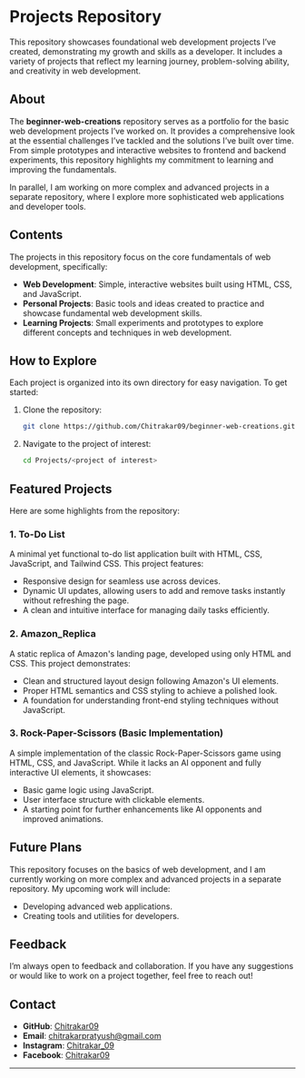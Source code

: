 # Projects Repository  

This repository showcases foundational web development projects I’ve created, demonstrating my growth and skills as a developer. It includes a variety of projects that reflect my learning journey, problem-solving ability, and creativity in web development.  

## About  

The **beginner-web-creations** repository serves as a portfolio for the basic web development projects I’ve worked on. It provides a comprehensive look at the essential challenges I’ve tackled and the solutions I’ve built over time. From simple prototypes and interactive websites to frontend and backend experiments, this repository highlights my commitment to learning and improving the fundamentals.  

In parallel, I am working on more complex and advanced projects in a separate repository, where I explore more sophisticated web applications and developer tools.  

## Contents  

The projects in this repository focus on the core fundamentals of web development, specifically:

- **Web Development**: Simple, interactive websites built using HTML, CSS, and JavaScript.
- **Personal Projects**: Basic tools and ideas created to practice and showcase fundamental web development skills.
- **Learning Projects**: Small experiments and prototypes to explore different concepts and techniques in web development.

## How to Explore  

Each project is organized into its own directory for easy navigation. To get started:  

1. Clone the repository:  
   ```bash  
   git clone https://github.com/Chitrakar09/beginner-web-creations.git
   ```  

2. Navigate to the project of interest:  
   ```bash  
   cd Projects/<project of interest>  
   ```  


## Featured Projects  

Here are some highlights from the repository:  

### 1. To-Do List
A minimal yet functional to-do list application built with HTML, CSS, JavaScript, and Tailwind CSS. This project features:
- Responsive design for seamless use across devices.
- Dynamic UI updates, allowing users to add and remove tasks instantly without refreshing the page.
- A clean and intuitive interface for managing daily tasks efficiently.

### 2. Amazon_Replica
A static replica of Amazon's landing page, developed using only HTML and CSS. This project demonstrates:
- Clean and structured layout design following Amazon's UI elements.
- Proper HTML semantics and CSS styling to achieve a polished look.
- A foundation for understanding front-end styling techniques without JavaScript.

### 3. Rock-Paper-Scissors (Basic Implementation)
A simple implementation of the classic Rock-Paper-Scissors game using HTML, CSS, and JavaScript. While it lacks an AI opponent and fully interactive UI elements, it showcases:
- Basic game logic using JavaScript.
- User interface structure with clickable elements.
- A starting point for further enhancements like AI opponents and improved animations.
  

## Future Plans

This repository focuses on the basics of web development, and I am currently working on more complex and advanced projects in a separate repository. My upcoming work will include:
- Developing advanced web applications.
- Creating tools and utilities for developers.

## Feedback  

I’m always open to feedback and collaboration. If you have any suggestions or would like to work on a project together, feel free to reach out!  

## Contact  

- **GitHub**: [Chitrakar09](https://github.com/Chitrakar09)  
- **Email**: [chitrakarpratyush@gmail.com](chitrakarpratyush@gmail.com)
- **Instagram**: [Chitrakar_09](https://www.instagram.com/chitrakar_09/)  
- **Facebook**: [Chitrakar09](https://www.facebook.com/chitrakar09)  

---  
